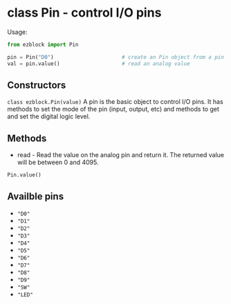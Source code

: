# class Pin - control I/O pins

Usage:
```python
from ezblock import Pin

pin = Pin("D0")                      # create an Pin object from a pin
val = pin.value()                    # read an analog value
```

## Constructors
```class ezblock.Pin(value)```
A pin is the basic object to control I/O pins. It has methods to set the mode of the pin (input, output, etc) and methods to get and set the digital logic level.

## Methods
- read - Read the value on the analog pin and return it. The returned value will be between 0 and 4095.
```python
Pin.value()
```

## Availble pins
- `"D0"`
- `"D1"`
- `"D2"`
- `"D3"`
- `"D4"`
- `"D5"`
- `"D6"`
- `"D7"`
- `"D8"`
- `"D9"`
- `"SW"`
- `"LED"`
